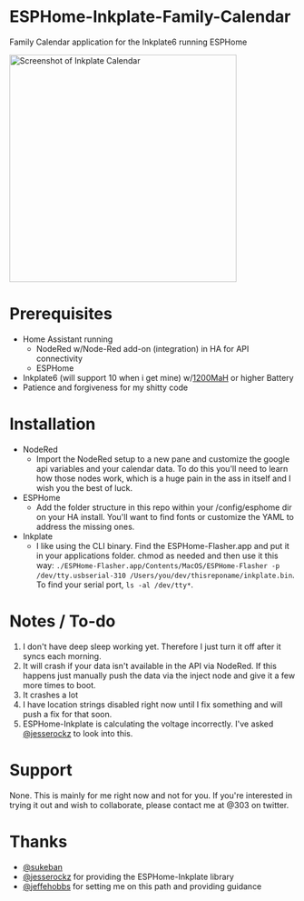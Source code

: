 # ESPHome-Inkplate-Family-Calendar
 Family Calendar application for the Inkplate6 running ESPHome
 
 <img alt="Screenshot of Inkplate Calendar" src="https://github.com/jkmaxwell/ESPHome-Inkplate-Family-Calendar/raw/main/README_images/screenshot.png" width="400">
 
# Prerequisites
- Home Assistant running
     - NodeRed w/Node-Red add-on (integration) in HA for API connectivity
     - ESPHome
- Inkplate6 (will support 10 when i get mine) w/[1200MaH](https://www.amazon.com/gp/product/B07BTSPZW8/ref=ppx_yo_dt_b_asin_title_o05_s00?ie=UTF8&psc=1) or higher Battery
- Patience and forgiveness for my shitty code

# Installation
- NodeRed
     - Import the NodeRed setup to a new pane and customize the google api variables and your calendar data. To do this you'll need to learn how those nodes work, which is a huge pain in the ass in itself and I wish you the best of luck.
- ESPHome
     - Add the folder structure in this repo within your /config/esphome dir on your HA install. You'll want to find fonts or customize the YAML to address the missing ones.
- Inkplate
     - I like using the CLI binary. Find the ESPHome-Flasher.app and put it in your applications folder. chmod as needed and then use it this way: `./ESPHome-Flasher.app/Contents/MacOS/ESPHome-Flasher -p /dev/tty.usbserial-310 /Users/you/dev/thisreponame/inkplate.bin`. To find your serial port, `ls -al /dev/tty*`.

# Notes / To-do
1. I don't have deep sleep working yet. Therefore I just turn it off after it syncs each morning.
2. It will crash if your data isn't available in the API via NodeRed. If this happens just manually push the data via the inject node and give it a few more times to boot.
3. It crashes a lot
4. I have location strings disabled right now until I fix something and will push a fix for that soon.
5. ESPHome-Inkplate is calculating the voltage incorrectly. I've asked [@jesserockz](https://github.com/e-radionicacom/Inkplate-Arduino-library/commit/27c9b71f51b70f3b0df6750bcc0f46a550b408de) to look into this.


# Support
None. This is mainly for me right now and not for you. If you're interested in trying it out and wish to collaborate, please contact me at @303 on twitter.
 
# Thanks
- [@sukeban](https://github.com/sukeban)
- [@jesserockz](https://github.com/jesserockz) for providing the ESPHome-Inkplate library
- [@jeffehobbs](https://github.com/jeffehobbs) for setting me on this path and providing guidance
